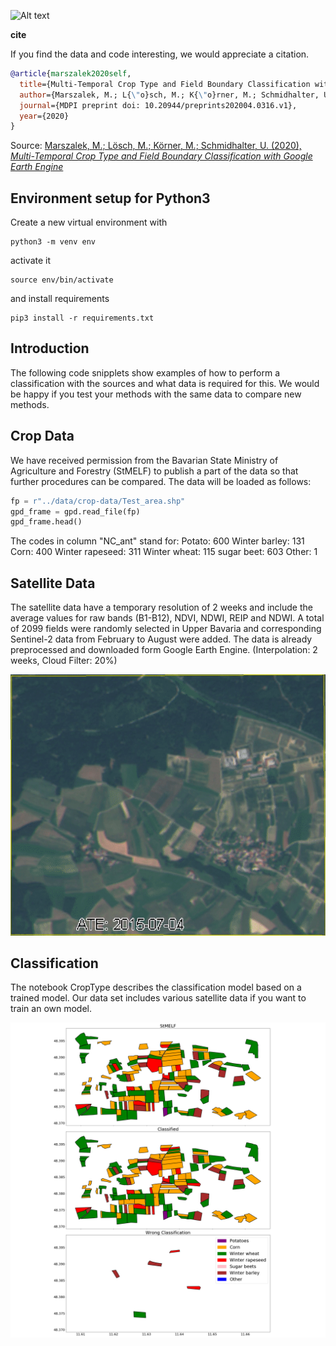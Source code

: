 ![Alt text](https://github.com/TUM-CPN/CropTypes/blob/master/docs/abstract.png "Title")

**cite**

If you find the data and code interesting, we would appreciate a citation.

```bibtex
@article{marszalek2020self,
  title={Multi-Temporal Crop Type and Field Boundary Classification with Google Earth Engine},
  author={Marszalek, M.; L{\"o}sch, M.; K{\"o}rner, M.; Schmidhalter, U.},
  journal={MDPI preprint doi: 10.20944/preprints202004.0316.v1},
  year={2020}
}
```

Source:
[Marszalek, M.; Lösch, M.; Körner, M.; Schmidhalter, U. (2020), *Multi-Temporal Crop Type and Field Boundary Classification with Google Earth Engine*](https://www.researchgate.net/publication/340769396_Multi-Temporal_Crop_Type_and_Field_Boundary_Classification_with_Google_Earth_Engine)


## Environment setup for Python3

Create a new virtual environment with

    python3 -m venv env
    
activate it

    source env/bin/activate
    
and install requirements

    pip3 install -r requirements.txt 

## Introduction

The following code snipplets show examples of how to perform a classification with the sources and what data is required for this. We would be happy if you test your methods with the same data to compare new methods.

## Crop Data

We have received permission from the Bavarian State Ministry of Agriculture and Forestry (StMELF) to publish a part of the data so that further procedures can be compared. The data will be loaded as follows:

```python
fp = r"../data/crop-data/Test_area.shp"
gpd_frame = gpd.read_file(fp)
gpd_frame.head()
```

The codes in column "NC_ant" stand for:
Potato: 600
Winter barley: 131
Corn: 400
Winter rapeseed: 311
Winter wheat: 115
sugar beet: 603
Other: 1

## Satellite Data

The satellite data have a temporary resolution of 2 weeks and include the average values for raw bands (B1-B12), NDVI, NDWI, REIP and NDWI. 
A total of 2099 fields were randomly selected in Upper Bavaria and corresponding Sentinel-2 data from February to August were added.
The data is already preprocessed and downloaded form Google Earth Engine.
(Interpolation: 2 weeks, Cloud Filter: 20%)

![First-Layer Attention Heads](docs/durnast.gif)

## Classification

The notebook CropType describes the classification model based on a trained model. Our data set includes various satellite data if you want to train an own model.

![Alt text](https://github.com/TUM-CPN/CropTypes/blob/master/docs/croptype.png "Title")